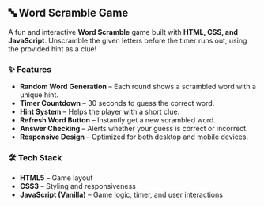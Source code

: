 ## 🔤 Word Scramble Game

A fun and interactive **Word Scramble** game built with **HTML, CSS, and JavaScript**.
Unscramble the given letters before the timer runs out, using the provided hint as a clue!

### ✨ Features

* **Random Word Generation** – Each round shows a scrambled word with a unique hint.
* **Timer Countdown** – 30 seconds to guess the correct word.
* **Hint System** – Helps the player with a short clue.
* **Refresh Word Button** – Instantly get a new scrambled word.
* **Answer Checking** – Alerts whether your guess is correct or incorrect.
* **Responsive Design** – Optimized for both desktop and mobile devices.

### 🛠 Tech Stack

* **HTML5** – Game layout
* **CSS3** – Styling and responsiveness
* **JavaScript (Vanilla)** – Game logic, timer, and user interactions

